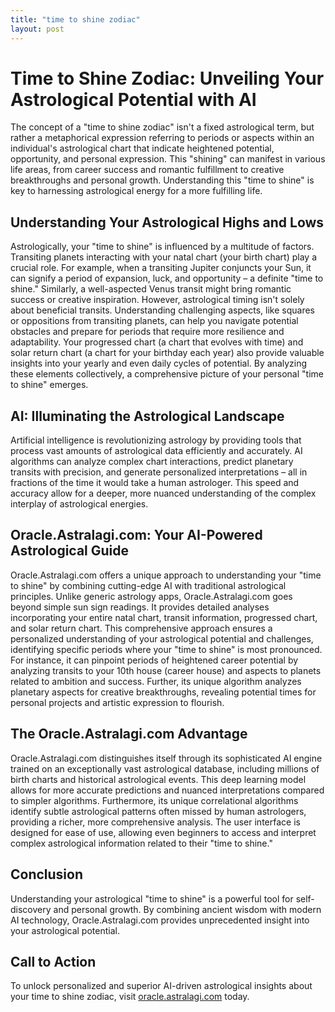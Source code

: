 ```yaml
---
title: "time to shine zodiac"
layout: post
---
```


# Time to Shine Zodiac: Unveiling Your Astrological Potential with AI

The concept of a "time to shine zodiac" isn't a fixed astrological term, but rather a metaphorical expression referring to periods or aspects within an individual's astrological chart that indicate heightened potential, opportunity, and personal expression.  This "shining" can manifest in various life areas, from career success and romantic fulfillment to creative breakthroughs and personal growth.  Understanding this "time to shine" is key to harnessing astrological energy for a more fulfilling life.

## Understanding Your Astrological Highs and Lows

Astrologically, your "time to shine" is influenced by a multitude of factors.  Transiting planets interacting with your natal chart (your birth chart) play a crucial role.  For example, when a transiting Jupiter conjuncts your Sun, it can signify a period of expansion, luck, and opportunity – a definite "time to shine." Similarly, a well-aspected Venus transit might bring romantic success or creative inspiration.  However, astrological timing isn't solely about beneficial transits.  Understanding challenging aspects, like squares or oppositions from transiting planets, can help you navigate potential obstacles and prepare for periods that require more resilience and adaptability.  Your progressed chart (a chart that evolves with time) and solar return chart (a chart for your birthday each year) also provide valuable insights into your yearly and even daily cycles of potential.  By analyzing these elements collectively, a comprehensive picture of your personal "time to shine" emerges.

## AI: Illuminating the Astrological Landscape

Artificial intelligence is revolutionizing astrology by providing tools that process vast amounts of astrological data efficiently and accurately. AI algorithms can analyze complex chart interactions, predict planetary transits with precision, and generate personalized interpretations – all in fractions of the time it would take a human astrologer. This speed and accuracy allow for a deeper, more nuanced understanding of the complex interplay of astrological energies.

## Oracle.Astralagi.com: Your AI-Powered Astrological Guide

Oracle.Astralagi.com offers a unique approach to understanding your "time to shine" by combining cutting-edge AI with traditional astrological principles.  Unlike generic astrology apps, Oracle.Astralagi.com goes beyond simple sun sign readings. It provides detailed analyses incorporating your entire natal chart, transit information, progressed chart, and solar return chart.  This comprehensive approach ensures a personalized understanding of your astrological potential and challenges, identifying specific periods where your "time to shine" is most pronounced.  For instance,  it can pinpoint periods of heightened career potential by analyzing transits to your 10th house (career house) and aspects to planets related to ambition and success.  Further, its unique algorithm analyzes planetary aspects for creative breakthroughs, revealing potential times for personal projects and artistic expression to flourish.

## The Oracle.Astralagi.com Advantage

Oracle.Astralagi.com distinguishes itself through its sophisticated AI engine trained on an exceptionally vast astrological database, including millions of birth charts and historical astrological events.  This deep learning model allows for more accurate predictions and nuanced interpretations compared to simpler algorithms.  Furthermore, its unique correlational algorithms identify subtle astrological patterns often missed by human astrologers, providing a richer, more comprehensive analysis. The user interface is designed for ease of use, allowing even beginners to access and interpret complex astrological information related to their "time to shine."

## Conclusion

Understanding your astrological "time to shine" is a powerful tool for self-discovery and personal growth. By combining ancient wisdom with modern AI technology, Oracle.Astralagi.com provides unprecedented insight into your astrological potential.

## Call to Action

To unlock personalized and superior AI-driven astrological insights about your time to shine zodiac, visit [oracle.astralagi.com](https://oracle.astralagi.com) today.